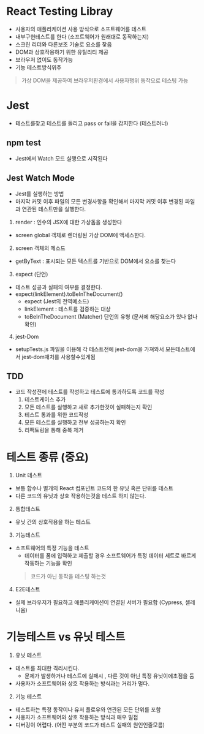 # React Testing Libray
- 사용자의 애플리케이션 사용 방식으로 소프트웨어를 테스트
- 내부구현테스트를 한다 (소프트웨어가 원래대로 동작하는지)
- 스크린 리더와 다른보조 기술로 요소를 찾음
- DOM과 상호작용하기 위한 유틸리티 제공
- 브라우저 없이도 동작가능
- 기능 테스트방식위주 
> 가상 DOM을 제공하여 브라우저환경에서 사용자행위 동작으로 테스팅 가능


# Jest
- 테스트를찾고 테스트를 돌리고 pass or fail을 감지한다 (테스트러너)


## npm test
- Jest에서 Watch 모드 실행으로 시작된다


## Jest Watch Mode
- Jest를 실행하는 방법
- 마지막 커밋 이후 파일의 모든 변경사항을 확인해서 마지막 커밋 이후 변경된 파일과 연관된 테스트만을 실행한다.


1. render : 인수의 JSX에 대한 가상돔을 생성한다
  - screen global 객체로 렌더링된 가상 DOM에 액세스한다.

2.  screen 객체의 메소드
  - getByText : 표시되는 모든 텍스트를 기반으로 DOM에서 요소를 찾는다

3. expect (단언)
  - 테스트 성공과 실패의 여부를 결정한다.
- expect(linkElement).toBeInTheDocument()
  - expect (Jest의 전역메소드)
  - linkElement : 테스트를 검증하는 대상
  - toBeInTheDocument (Matcher) 단언의 유형 (문서에 해당요소가 있나 없나 확인)

4. jest-Dom
- setupTests.js 파일을 이용해 각 테스트전에 jest-dom을 가져와서 모든테스트에서 jest-dom매처를 사용할수있게됨

## TDD
- 코드 작성전에 테스트를 작성하고 테스트에 통과하도록 코드를 작성
  1. 테스트케이스 추가
  2. 모든 테스트를 실행하고 새로 추가한것이 실패하는지 확인
  3. 테스트 통과를 위한 코드작성
  4. 모든 테스트를 실행하고 전부 성공하는지 확인
  5. 리팩토링을 통해 중복 제거
  




# 테스트 종류 (중요)
1. Unit 테스트
- 보통 함수나 별개의 React 컴포넌트 코드의 한 유닛 혹은 단위를 테스트
- 다른 코드의 유닛과 상호 작용하는것을 테스트 하지 않는다.

2. 통합테스트
- 유닛 간의 상호작용을 하는 테스트

3. 기능테스트
- 소프트웨어의 특정 기능을 테스트
  - 데이터를 폼에 입력하고 제출할 경우 소프트웨어가 특정 데이터 세트로 바르게 작동하는 기능을 확인
  > 코드가 아닌 동작을 테스팅 하는것

4. E2E테스트
- 실제 브라우저가 필요하고 애플리케이션이 연결된 서버가 필요함 (Cypress, 셀레니움)

# 기능테스트 vs 유닛 테스트
1. 유닛 테스트
- 테스트를 최대한 격리시킨다.
  - 문제가 발생하거나 테스트에 실패시 , 다른 것이 아닌 특정 유닛이에초점을 둠
- 사용자가 소프트웨어와 상호 작용하는 방식과는 거리가 멀다. 

2. 기능 테스트
- 테스트하는 특정 동작이나 유저 플로우와 연관된 모든 단위를 포함 
- 사용자가 소프트웨어와 상호 작용하는 방식과 매우 밀접
- 디버깅이 어렵다. (어떤 부분의 코드가 테스트 실패의 원인인줄모름)

